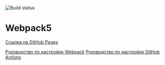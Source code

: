 
![Build status](https://github.com/Maksim1711/ahj-http-f/actions/workflows/web.yml/badge.svg)
# Webpack5

[Ссылка на GitHub Pages](https://Maksim1711.github.io/ahj-http-f/)

[Руководство по настройке Webpack](https://webpack.js.org/guides/)
[Руководство по настройке GitHub Actions](https://docs.github.com/en/actions/quickstart)
